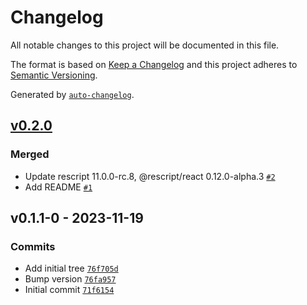 # Changelog

All notable changes to this project will be documented in this file.

The format is based on [Keep a Changelog](https://keepachangelog.com/en/1.0.0/)
and this project adheres to [Semantic Versioning](https://semver.org/spec/v2.0.0.html).

Generated by [`auto-changelog`](https://github.com/CookPete/auto-changelog).

## [v0.2.0](https://github.com/reebalazs/gf-rescript-spice/compare/v0.1.1-0...v0.2.0)

### Merged

- Update rescript 11.0.0-rc.8, @rescript/react 0.12.0-alpha.3 [`#2`](https://github.com/reebalazs/gf-rescript-spice/pull/2)
- Add README [`#1`](https://github.com/reebalazs/gf-rescript-spice/pull/1)

## v0.1.1-0 - 2023-11-19

### Commits

- Add initial tree [`76f705d`](https://github.com/reebalazs/gf-rescript-spice/commit/76f705d1aa031cbe495f5467d0ed0895fc90ae37)
- Bump version [`76fa957`](https://github.com/reebalazs/gf-rescript-spice/commit/76fa95795fcf1dbb8a75a1c04b70ad929364c776)
- Initial commit [`71f6154`](https://github.com/reebalazs/gf-rescript-spice/commit/71f61547259c25276c39536dd14d1d8866730e31)

